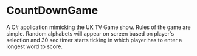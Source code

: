 # CountDownGame
A C# application mimicking the UK TV Game show. Rules of the game are simple. Random alphabets will appear on screen based on player's selection and 30 sec timer starts ticking in which player has to enter a longest word to score.
